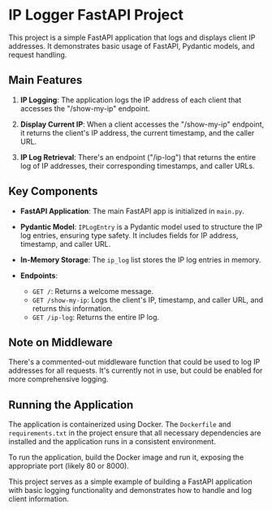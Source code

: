 # IP Logger FastAPI Project

This project is a simple FastAPI application that logs and displays client IP addresses. It demonstrates basic usage of FastAPI, Pydantic models, and request handling.

## Main Features

1. **IP Logging**: The application logs the IP address of each client that accesses the "/show-my-ip" endpoint.

2. **Display Current IP**: When a client accesses the "/show-my-ip" endpoint, it returns the client's IP address, the current timestamp, and the caller URL.

3. **IP Log Retrieval**: There's an endpoint ("/ip-log") that returns the entire log of IP addresses, their corresponding timestamps, and caller URLs.

## Key Components

- **FastAPI Application**: The main FastAPI app is initialized in `main.py`.

- **Pydantic Model**: `IPLogEntry` is a Pydantic model used to structure the IP log entries, ensuring type safety. It includes fields for IP address, timestamp, and caller URL.

- **In-Memory Storage**: The `ip_log` list stores the IP log entries in memory.

- **Endpoints**:
  - `GET /`: Returns a welcome message.
  - `GET /show-my-ip`: Logs the client's IP, timestamp, and caller URL, and returns this information.
  - `GET /ip-log`: Returns the entire IP log.

## Note on Middleware

There's a commented-out middleware function that could be used to log IP addresses for all requests. It's currently not in use, but could be enabled for more comprehensive logging.

## Running the Application

The application is containerized using Docker. The `Dockerfile` and `requirements.txt` in the project ensure that all necessary dependencies are installed and the application runs in a consistent environment.

To run the application, build the Docker image and run it, exposing the appropriate port (likely 80 or 8000).

This project serves as a simple example of building a FastAPI application with basic logging functionality and demonstrates how to handle and log client information.

